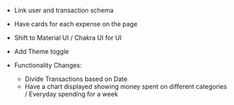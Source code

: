 - Link user and transaction schema
- Have cards for each expense on the page
- Shift to Material UI / Chakra UI for UI
- Add Theme toggle

- Functionality Changes:
  - Divide Transactions based on Date
  - Have a chart displayed showing money spent on different categories / Everyday spending for a week
